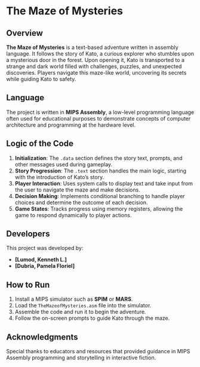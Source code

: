 # The Maze of Mysteries

## Overview

**The Maze of Mysteries** is a text-based adventure written in assembly language. It follows the story of Kato, a curious explorer who stumbles upon a mysterious door in the forest. Upon opening it, Kato is transported to a strange and dark world filled with challenges, puzzles, and unexpected discoveries. Players navigate this maze-like world, uncovering its secrets while guiding Kato to safety.

## Language

The project is written in **MIPS Assembly**, a low-level programming language often used for educational purposes to demonstrate concepts of computer architecture and programming at the hardware level.

## Logic of the Code

1. **Initialization**: The `.data` section defines the story text, prompts, and other messages used during gameplay.
2. **Story Progression**: The `.text` section handles the main logic, starting with the introduction of Kato’s story.
3. **Player Interaction**: Uses system calls to display text and take input from the user to navigate the maze and make decisions.
4. **Decision Making**: Implements conditional branching to handle player choices and determine the outcome of each decision.
5. **Game States**: Tracks progress using memory registers, allowing the game to respond dynamically to player actions.

## Developers

This project was developed by:

- **[Lumod, Kenneth L.]**
- **[Dubria, Pamela Floriel]**&#x20;

## How to Run

1. Install a MIPS simulator such as **SPIM** or **MARS**.
2. Load the `TheMazeofMysteries.asm` file into the simulator.
3. Assemble the code and run it to begin the adventure.
4. Follow the on-screen prompts to guide Kato through the maze.

## Acknowledgments

Special thanks to educators and resources that provided guidance in MIPS Assembly programming and storytelling in interactive fiction.